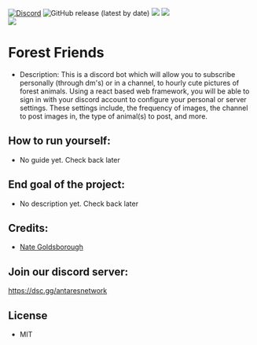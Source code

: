 [![Discord](https://discordapp.com/api/guilds/649703068799336454/widget.png)](https://playantares.com/discord)
![GitHub release (latest by date)](https://img.shields.io/github/v/release/Antares-Network/ForestFriends?style=social)
![](https://img.shields.io/github/repo-size/Antares-Network/ForestFriends?color=Green&style=flat-square)
![](https://img.shields.io/tokei/lines/github/Antares-Network/ForestFriends?style=flat-square)  
![](https://playantares.com/resources/ForestFriends_Logo.png)

# Forest Friends

- Description: This is a discord bot which will allow you to subscribe personally (through dm's) or in a channel, to hourly cute pictures of forest animals. Using a react based web framework, you will be able to sign in with your discord account to configure your personal or server settings. These settings include, the frequency of images, the channel to post images in, the type of animal(s) to post, and more.

## How to run yourself:

- No guide yet. Check back later

## End goal of the project:

- No description yet. Check back later

## Credits:

- [Nate Goldsborough](https://nathen418.com)

## Join our discord server:

https://dsc.gg/antaresnetwork

## License

- MIT
